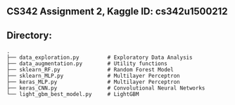 ## CS342 Assignment 2, Kaggle ID: cs342u1500212

## Directory:

    .
    ├── data_exploration.py         # Exploratory Data Analysis
    ├── data_augmentation.py        # Utility functions
    ├── sklearn_RF.py               # Random Forest Model
    ├── sklearn_MLP.py              # Multilayer Perceptron
    ├── keras_MLP.py                # Multilayer Perceptron
    ├── keras_CNN.py                # Convolutional Neural Networks
    └── light_gbm_best_model.py     # LightGBM
